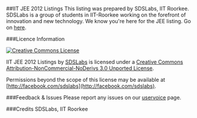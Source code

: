 ##IIT JEE 2012 Listings 
This listing was prepared by SDSLabs, IIT Roorkee. 
SDSLabs is a group of students in IIT-Roorkee working on the forefront of innovation and new technology.
We know you're here for the JEE listing. Go on [here](http://jee.sdslabs.co/).

###Licence Information

[![Creative Commons
License](http://i.creativecommons.org/l/by-nc-nd/3.0/88x31.png)](http://creativecommons.org/licenses/by-nc-nd/3.0/)

IIT JEE 2012 Listings by [SDSLabs](http://jee.sdslabs.co/) is licensed under a
[Creative Commons Attribution-NonCommercial-NoDerivs 3.0 Unported
License](http://creativecommons.org/licenses/by-nc-nd/3.0/).

Permissions beyond the scope of this license may be available at
[http://facebook.com/sdslabs](http://facebook.com/sdslabs). 

###Feedback &amp; Issues 
Please report any issues on our [uservoice](https://sdslabsco.uservoice.com) page. 

###Credits 
SDSLabs, IIT Roorkee

